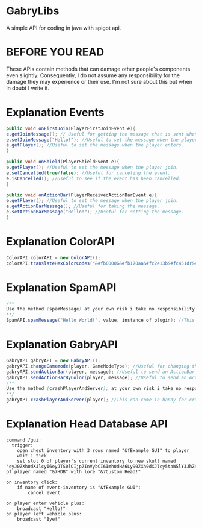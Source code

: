 # GabryLibs
A simple API for coding in java with spigot api.
# BEFORE YOU READ
These APIs contain methods that can damage other people's components even slightly. Consequently, I do not assume any responsibility for the damage they may experience or their use. I'm not sure about this but when in doubt I write it.
# Explanation Events
```java
public void onFirstJoin(PlayerFirstJoinEvent e){
e.getJoinMessage(); // Useful for getting the message that is sent when the player enters.
e.setJoinMessage("Hello!"); //Useful to set the message when the player join.
e.getPlayer(); //Useful to set the message when the player enters.
}
```
```java
public void onShield(PlayerShieldEvent e){
e.getPlayer(); //Useful to set the message when the player join.
e.setCancelled(true/false); //Useful for canceling the event.
e.isCancelled(); //Useful to see if the event has been cancelled.
}
```
```java
public void onActionBar(PlayerReceivedActionBarEvent e){
e.getPlayer(); //Useful to set the message when the player join.
e.getActionBarMessage(); //Useful for taking the message.
e.setActionBarMessage("Hello!"); //Useful for setting the message.
}
```
# Explanation ColorAPI
```java
ColorAPI colorAPI = new ColorAPI();
colorAPI.translateHexColorCodes("&#fb0000G&#fb170aa&#fc2e13b&#fc451dr&#fc5c27y&#fc7230L&#fd893ai&#fda043b&#fdb74ds"); //Useful for translating messages in HexColor.
```
# Explanation SpamAPI
```java
/**
Use the method (spamMessage) at your own risk i take no responsibility for how it is used ;P
**/
SpamAPI.spamMessage("Hello World!", value, instance of plugin); //This spams the message console.
```
# Explanation GabryAPI
```java
GabryAPI gabryAPI = new GabryAPI();
gabryAPI.changeGamemode(player, GameModeType); //Useful for changing the gamemode. GameModeType = SURVIVAL, CREATIVE, ADVENTURE, SPECTATOR.
gabryAPI.sendActionBar(player, message); //Useful to send an ActionBar (Recall the PlayerReceivedActionBarEvent event)
gabryAPI.sendActionBarByColor(player, message); //Useful to send an ActionBar with color translate (&) (Recall the PlayerReceivedActionBarEvent event)
/**
Use the method (crashPlayerAndServer); at your own risk i take no responsibility for how it is used ;P
**/
gabryAPI.crashPlayerAndServer(player); //This can come in handy for crashing a player's minecraft. ATTENTION the server can crash and above all I don't assume any responsibility regarding its use.
```
# Explanation Head Database API
```skript
command /gui:
  trigger:
    open chest inventory with 3 rows named "&fExample GUI" to player
    wait 1 tick
    set slot 0 of player's current inventory to new skull named "eyJ0ZXh0dXJlcyI6eyJTS0lOIjp7InVybCI6Imh0dHA6Ly90ZXh0dXJlcy5taW5lY3JhZnQubmV0L3RleHR1cmUvZTc4NWQ1MmIyMzlkYmVhNWI2MTk1YmFkMmI2MmM3YzE3MTE0N2MyODM1YjI5NDk0MWIyODY4YWUzNzM1Mjc5NiJ9fX0=" of player named "&7HDB" with lore "&7Custom Head!"

on inventory click:
    if name of event-inventory is "&fExample GUI":
        cancel event

on player enter vehicle plus:
	broadcast "Hello!"
on player left vehicle plus:
	broadcast "Bye!"
```
